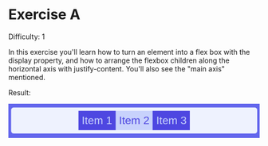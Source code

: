 # Exercise A

Difficulty: 1

In this exercise you'll learn how to turn an element into a flex box with the display property, and how to arrange the flexbox children along the horizontal axis with justify-content. You'll also see the "main axis" mentioned.

Result:

![image](../../assets/a.png)